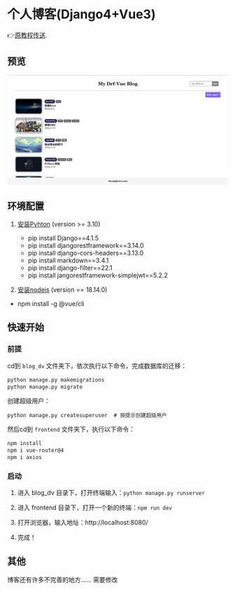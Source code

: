 # 个人博客(Django4+Vue3)

👉[原教程传送](https://www.dusaiphoto.com/article/103/).



## 预览

![home](./images/home.jpg)

## 环境配置

1. [安装Pyhton](https://www.python.org/) (version >= 3.10)

	- pip install Django==4.1.5
	- pip install djangorestframework==3.14.0
	- pip install django-cors-headers==3.13.0
	- pip install markdown==3.4.1
	- pip install django-filter==22.1
	- pip install jangorestframework-simplejwt==5.2.2

2. [安装nodejs](https://nodejs.org/en/) (version == 18.14.0)

- npm install -g @vue/cli

## 快速开始

### 前提

cd到 `blog_dv` 文件夹下，依次执行以下命令，完成数据库的迁移：

```shell
python manage.py makemigrations
python manage.py migrate
```

创建超级用户：

```shell
python manage.py createsuperuser  # 按提示创建超级用户
```

然后cd到 `frontend` 文件夹下，执行以下命令：

```shell
npm install
npm i vue-router@4
npm i axios
```

### 启动

1. 进入 blog_dv 目录下，打开终端输入：`python manage.py runserver` 

2. 进入 frontend 目录下，打开一个新的终端：`npm run dev`
3. 打开浏览器，输入地址：http://localhost:8080/
4. 完成！



## 其他

博客还有许多不完善的地方...... 需要修改
